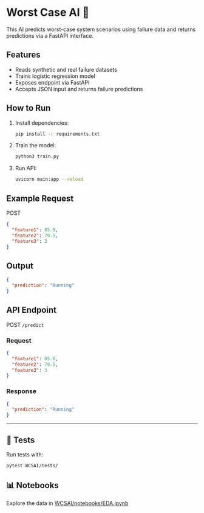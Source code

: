 # Worst Case AI 🚨

This AI predicts worst-case system scenarios using failure data and returns predictions via a FastAPI interface.

## Features
- Reads synthetic and real failure datasets
- Trains logistic regression model
- Exposes  endpoint via FastAPI
- Accepts JSON input and returns failure predictions

## How to Run
1. Install dependencies:
   ```bash
   pip install -r requirements.txt
   ```
2. Train the model:
   ```bash
   python3 train.py
   ```
3. Run API:
   ```bash
   uvicorn main:app --reload
   ```

## Example Request
POST 
```json
{
  "feature1": 85.0,
  "feature2": 70.5,
  "feature3": 3
}
```

## Output
```json
{
  "prediction": "Running"
}
```


## API Endpoint

POST `/predict`

### Request
```json
{
  "feature1": 85.0,
  "feature2": 70.5,
  "feature3": 3
}
```

### Response
```json
{
  "prediction": "Running"
}
```


---

## 🧪 Tests

Run tests with:

```bash
pytest WCSAI/tests/
```

## 📊 Notebooks

Explore the data in [WCSAI/notebooks/EDA.ipynb](WCSAI/notebooks/EDA.ipynb)

